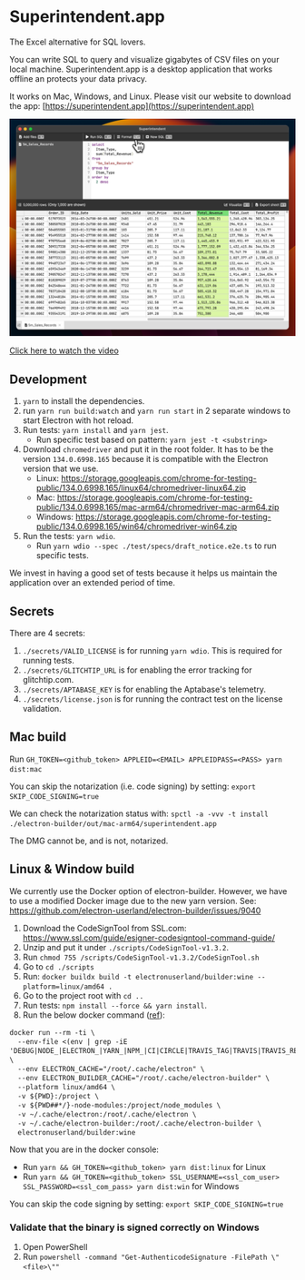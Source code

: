 Superintendent.app
====================

The Excel alternative for SQL lovers.

You can write SQL to query and visualize gigabytes of CSV files on your local machine. 
Superintendent.app is a desktop application that works offline an protects your data privacy.

It works on Mac, Windows, and Linux. Please visit our website to download the app: [https://superintendent.app](https://superintendent.app)

[![Watch the video](./marketing-materials/window-store-screenshot-1.png)](https://superintendent.app/assets/images/1e0720bf34b0fdc0741452cdcf2c3f91-superintendent-demo.mp4)

[Click here to watch the video](https://superintendent.app/assets/images/1e0720bf34b0fdc0741452cdcf2c3f91-superintendent-demo.mp4)

Development
------------

1. `yarn` to install the dependencies. 
2. run `yarn run build:watch` and `yarn run start` in 2 separate windows to start Electron with hot reload.
3. Run tests: `yarn install` and `yarn jest`.
   - Run specific test based on pattern: `yarn jest -t <substring>`
4. Download `chromedriver` and put it in the root folder. It has to be the version `134.0.6998.165` because it is compatible with the Electron version that we use.
   - Linux: https://storage.googleapis.com/chrome-for-testing-public/134.0.6998.165/linux64/chromedriver-linux64.zip
   - Mac: https://storage.googleapis.com/chrome-for-testing-public/134.0.6998.165/mac-arm64/chromedriver-mac-arm64.zip
   - Windows: https://storage.googleapis.com/chrome-for-testing-public/134.0.6998.165/win64/chromedriver-win64.zip
5. Run the tests: `yarn wdio`. 
   - Run `yarn wdio --spec ./test/specs/draft_notice.e2e.ts` to run specific tests.

We invest in having a good set of tests because it helps us maintain the application over an extended period of time.

Secrets
--------

There are 4 secrets:

1. `./secrets/VALID_LICENSE` is for running `yarn wdio`. This is required for running tests.
2. `./secrets/GLITCHTIP_URL` is for enabling the error tracking for glitchtip.com.
3. `./secrets/APTABASE_KEY` is for enabling the Aptabase's telemetry.
4. `./secrets/license.json` is for running the contract test on the license validation.

Mac build
----------

Run `GH_TOKEN=<github_token> APPLEID=<EMAIL> APPLEIDPASS=<PASS> yarn dist:mac`

You can skip the notarization (i.e. code signing) by setting: `export SKIP_CODE_SIGNING=true`

We can check the notarization status with: `spctl -a -vvv -t install ./electron-builder/out/mac-arm64/superintendent.app`

The DMG cannot be, and is not, notarized.

Linux & Window build
----------------------

We currently use the Docker option of electron-builder. However, we have to use a modified Docker image due to the new yarn version. 
See: https://github.com/electron-userland/electron-builder/issues/9040

1. Download the CodeSignTool from SSL.com: https://www.ssl.com/guide/esigner-codesigntool-command-guide/
2. Unzip and put it under `./scripts/CodeSignTool-v1.3.2`.
3. Run `chmod 755 /scripts/CodeSignTool-v1.3.2/CodeSignTool.sh`
4. Go to `cd ./scripts`
5. Run: `docker buildx build -t electronuserland/builder:wine --platform=linux/amd64 .`
6. Go to the project root with `cd ..`
7. Run tests: `npm install --force && yarn install`.
8. Run the below docker command ([ref](https://www.electron.build/multi-platform-build.html#docker)):

```
docker run --rm -ti \
  --env-file <(env | grep -iE 'DEBUG|NODE_|ELECTRON_|YARN_|NPM_|CI|CIRCLE|TRAVIS_TAG|TRAVIS|TRAVIS_REPO_|TRAVIS_BUILD_|TRAVIS_BRANCH|TRAVIS_PULL_REQUEST_|APPVEYOR_|CSC_|GH_|GITHUB_|BT_|AWS_|STRIP|BUILD_') \
  --env ELECTRON_CACHE="/root/.cache/electron" \
  --env ELECTRON_BUILDER_CACHE="/root/.cache/electron-builder" \
  --platform linux/amd64 \
  -v ${PWD}:/project \
  -v ${PWD##*/}-node-modules:/project/node_modules \
  -v ~/.cache/electron:/root/.cache/electron \
  -v ~/.cache/electron-builder:/root/.cache/electron-builder \
  electronuserland/builder:wine
```

Now that you are in the docker console:

- Run `yarn && GH_TOKEN=<github_token> yarn dist:linux` for Linux
- Run `yarn && GH_TOKEN=<github_token> SSL_USERNAME=<ssl_com_user> SSL_PASSWORD=<ssl_com_pass> yarn dist:win` for Windows

You can skip the code signing by setting: `export SKIP_CODE_SIGNING=true`

### Validate that the binary is signed correctly on Windows

1. Open PowerShell
2. Run `powershell -command "Get-AuthenticodeSignature -FilePath \"<file>\""`


